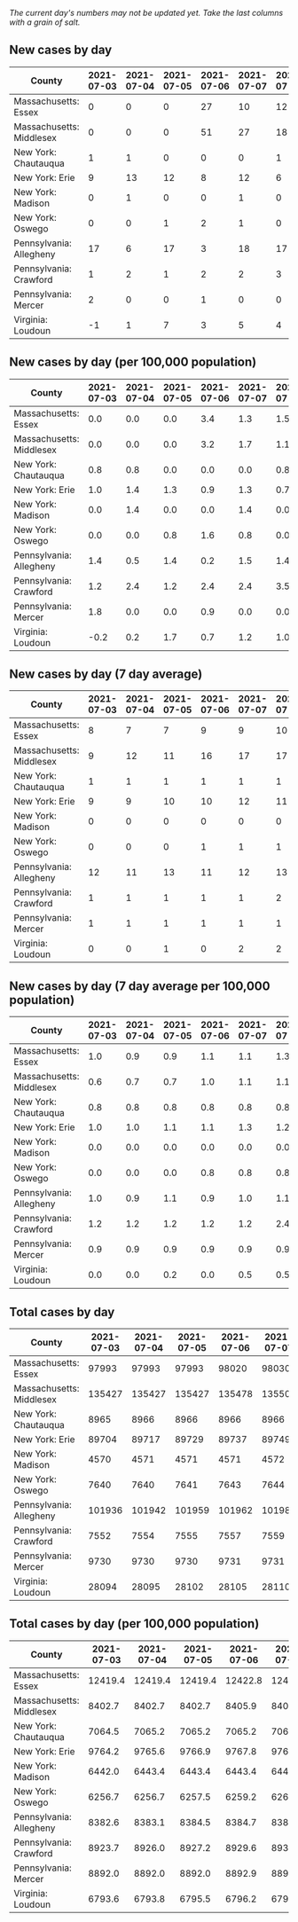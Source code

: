 _The current day's numbers may not be updated yet. Take the last columns with a grain of salt._
## New cases by day

| County | 2021-07-03 | 2021-07-04 | 2021-07-05 | 2021-07-06 | 2021-07-07 | 2021-07-08 | 2021-07-09 |
| --- | --- | --- | --- | --- | --- | --- | --- |
| Massachusetts: Essex | 0 | 0 | 0 | 27 | 10 | 12 |  |
| Massachusetts: Middlesex | 0 | 0 | 0 | 51 | 27 | 18 |  |
| New York: Chautauqua | 1 | 1 | 0 | 0 | 0 | 1 |  |
| New York: Erie | 9 | 13 | 12 | 8 | 12 | 6 |  |
| New York: Madison | 0 | 1 | 0 | 0 | 1 | 0 |  |
| New York: Oswego | 0 | 0 | 1 | 2 | 1 | 0 |  |
| Pennsylvania: Allegheny | 17 | 6 | 17 | 3 | 18 | 17 |  |
| Pennsylvania: Crawford | 1 | 2 | 1 | 2 | 2 | 3 |  |
| Pennsylvania: Mercer | 2 | 0 | 0 | 1 | 0 | 0 |  |
| Virginia: Loudoun | -1 | 1 | 7 | 3 | 5 | 4 |  |

## New cases by day (per 100,000 population)

| County | 2021-07-03 | 2021-07-04 | 2021-07-05 | 2021-07-06 | 2021-07-07 | 2021-07-08 | 2021-07-09 |
| --- | --- | --- | --- | --- | --- | --- | --- |
| Massachusetts: Essex | 0.0 | 0.0 | 0.0 | 3.4 | 1.3 | 1.5 |  |
| Massachusetts: Middlesex | 0.0 | 0.0 | 0.0 | 3.2 | 1.7 | 1.1 |  |
| New York: Chautauqua | 0.8 | 0.8 | 0.0 | 0.0 | 0.0 | 0.8 |  |
| New York: Erie | 1.0 | 1.4 | 1.3 | 0.9 | 1.3 | 0.7 |  |
| New York: Madison | 0.0 | 1.4 | 0.0 | 0.0 | 1.4 | 0.0 |  |
| New York: Oswego | 0.0 | 0.0 | 0.8 | 1.6 | 0.8 | 0.0 |  |
| Pennsylvania: Allegheny | 1.4 | 0.5 | 1.4 | 0.2 | 1.5 | 1.4 |  |
| Pennsylvania: Crawford | 1.2 | 2.4 | 1.2 | 2.4 | 2.4 | 3.5 |  |
| Pennsylvania: Mercer | 1.8 | 0.0 | 0.0 | 0.9 | 0.0 | 0.0 |  |
| Virginia: Loudoun | -0.2 | 0.2 | 1.7 | 0.7 | 1.2 | 1.0 |  |

## New cases by day (7 day average)

| County | 2021-07-03 | 2021-07-04 | 2021-07-05 | 2021-07-06 | 2021-07-07 | 2021-07-08 | 2021-07-09 |
| --- | --- | --- | --- | --- | --- | --- | --- |
| Massachusetts: Essex | 8 | 7 | 7 | 9 | 9 | 10 |  |
| Massachusetts: Middlesex | 9 | 12 | 11 | 16 | 17 | 17 |  |
| New York: Chautauqua | 1 | 1 | 1 | 1 | 1 | 1 |  |
| New York: Erie | 9 | 9 | 10 | 10 | 12 | 11 |  |
| New York: Madison | 0 | 0 | 0 | 0 | 0 | 0 |  |
| New York: Oswego | 0 | 0 | 0 | 1 | 1 | 1 |  |
| Pennsylvania: Allegheny | 12 | 11 | 13 | 11 | 12 | 13 |  |
| Pennsylvania: Crawford | 1 | 1 | 1 | 1 | 1 | 2 |  |
| Pennsylvania: Mercer | 1 | 1 | 1 | 1 | 1 | 1 |  |
| Virginia: Loudoun | 0 | 0 | 1 | 0 | 2 | 2 |  |

## New cases by day (7 day average per 100,000 population)

| County | 2021-07-03 | 2021-07-04 | 2021-07-05 | 2021-07-06 | 2021-07-07 | 2021-07-08 | 2021-07-09 |
| --- | --- | --- | --- | --- | --- | --- | --- |
| Massachusetts: Essex | 1.0 | 0.9 | 0.9 | 1.1 | 1.1 | 1.3 |  |
| Massachusetts: Middlesex | 0.6 | 0.7 | 0.7 | 1.0 | 1.1 | 1.1 |  |
| New York: Chautauqua | 0.8 | 0.8 | 0.8 | 0.8 | 0.8 | 0.8 |  |
| New York: Erie | 1.0 | 1.0 | 1.1 | 1.1 | 1.3 | 1.2 |  |
| New York: Madison | 0.0 | 0.0 | 0.0 | 0.0 | 0.0 | 0.0 |  |
| New York: Oswego | 0.0 | 0.0 | 0.0 | 0.8 | 0.8 | 0.8 |  |
| Pennsylvania: Allegheny | 1.0 | 0.9 | 1.1 | 0.9 | 1.0 | 1.1 |  |
| Pennsylvania: Crawford | 1.2 | 1.2 | 1.2 | 1.2 | 1.2 | 2.4 |  |
| Pennsylvania: Mercer | 0.9 | 0.9 | 0.9 | 0.9 | 0.9 | 0.9 |  |
| Virginia: Loudoun | 0.0 | 0.0 | 0.2 | 0.0 | 0.5 | 0.5 |  |

## Total cases by day

| County | 2021-07-03 | 2021-07-04 | 2021-07-05 | 2021-07-06 | 2021-07-07 | 2021-07-08 | 2021-07-09 |
| --- | --- | --- | --- | --- | --- | --- | --- |
| Massachusetts: Essex | 97993 | 97993 | 97993 | 98020 | 98030 | 98042 |  |
| Massachusetts: Middlesex | 135427 | 135427 | 135427 | 135478 | 135505 | 135523 |  |
| New York: Chautauqua | 8965 | 8966 | 8966 | 8966 | 8966 | 8967 |  |
| New York: Erie | 89704 | 89717 | 89729 | 89737 | 89749 | 89755 |  |
| New York: Madison | 4570 | 4571 | 4571 | 4571 | 4572 | 4572 |  |
| New York: Oswego | 7640 | 7640 | 7641 | 7643 | 7644 | 7644 |  |
| Pennsylvania: Allegheny | 101936 | 101942 | 101959 | 101962 | 101980 | 101997 |  |
| Pennsylvania: Crawford | 7552 | 7554 | 7555 | 7557 | 7559 | 7562 |  |
| Pennsylvania: Mercer | 9730 | 9730 | 9730 | 9731 | 9731 | 9731 |  |
| Virginia: Loudoun | 28094 | 28095 | 28102 | 28105 | 28110 | 28114 |  |

## Total cases by day (per 100,000 population)

| County | 2021-07-03 | 2021-07-04 | 2021-07-05 | 2021-07-06 | 2021-07-07 | 2021-07-08 | 2021-07-09 |
| --- | --- | --- | --- | --- | --- | --- | --- |
| Massachusetts: Essex | 12419.4 | 12419.4 | 12419.4 | 12422.8 | 12424.1 | 12425.6 |  |
| Massachusetts: Middlesex | 8402.7 | 8402.7 | 8402.7 | 8405.9 | 8407.6 | 8408.7 |  |
| New York: Chautauqua | 7064.5 | 7065.2 | 7065.2 | 7065.2 | 7065.2 | 7066.0 |  |
| New York: Erie | 9764.2 | 9765.6 | 9766.9 | 9767.8 | 9769.1 | 9769.8 |  |
| New York: Madison | 6442.0 | 6443.4 | 6443.4 | 6443.4 | 6444.8 | 6444.8 |  |
| New York: Oswego | 6256.7 | 6256.7 | 6257.5 | 6259.2 | 6260.0 | 6260.0 |  |
| Pennsylvania: Allegheny | 8382.6 | 8383.1 | 8384.5 | 8384.7 | 8386.2 | 8387.6 |  |
| Pennsylvania: Crawford | 8923.7 | 8926.0 | 8927.2 | 8929.6 | 8931.9 | 8935.5 |  |
| Pennsylvania: Mercer | 8892.0 | 8892.0 | 8892.0 | 8892.9 | 8892.9 | 8892.9 |  |
| Virginia: Loudoun | 6793.6 | 6793.8 | 6795.5 | 6796.2 | 6797.4 | 6798.4 |  |
